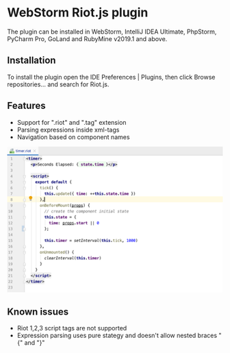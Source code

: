# WebStorm Riot.js plugin

The plugin can be installed in WebStorm, IntelliJ IDEA Ultimate, PhpStorm, PyCharm Pro, GoLand and RubyMine v2019.1 and above.

## Installation

To install the plugin open the IDE Preferences | Plugins, then click Browse repositories... and search for Riot.js.


## Features

* Support for ".riot" and ".tag" extension
* Parsing expressions inside xml-tags
* Navigation based on component names

![Example](example.png)


## Known issues

* Riot 1,2,3 script tags are not supported
* Expression parsing uses pure stategy and doesn't allow nested braces "{" and "}"

